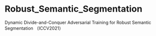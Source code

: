 # Robust_Semantic_Segmentation
Dynamic Divide-and-Conquer Adversarial Training for Robust Semantic Segmentation （ICCV2021）
